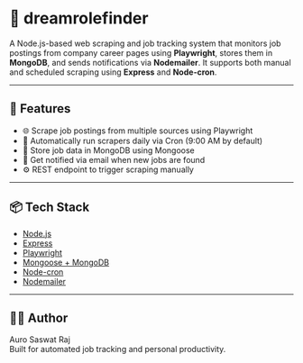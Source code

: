 # 🧠 dreamrolefinder

A Node.js-based web scraping and job tracking system that monitors job postings from company career pages using **Playwright**, stores them in **MongoDB**, and sends notifications via **Nodemailer**. It supports both manual and scheduled scraping using **Express** and **Node-cron**.

---

## 🚀 Features

- 🌐 Scrape job postings from multiple sources using Playwright
- 📅 Automatically run scrapers daily via Cron (9:00 AM by default)
- 💾 Store job data in MongoDB using Mongoose
- 📧 Get notified via email when new jobs are found
- ⚙️ REST endpoint to trigger scraping manually

---

## 📦 Tech Stack

- [Node.js](https://nodejs.org/)
- [Express](https://expressjs.com/)
- [Playwright](https://playwright.dev/)
- [Mongoose + MongoDB](https://mongoosejs.com/)
- [Node-cron](https://www.npmjs.com/package/node-cron)
- [Nodemailer](https://nodemailer.com/)

---

## 👨‍💻 Author

Auro Saswat Raj <br>
Built for automated job tracking and personal productivity.
